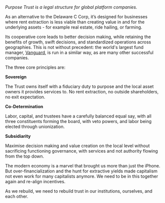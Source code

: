 *Purpose Trust is a legal structure for global platform companies.*

As an alternative to the Delaware C Corp, it’s designed for businesses where rent extraction is less viable than creating value in and for the underlying assets - for example real estate, ride hailing, or farming.

Its cooperative core leads to better decision making, while retaining the benefits of growth, swift decisions, and standardized operations across geographies. This is not without precedent: the world's largest fund manager, [Vanguard](https://about.vanguard.com/investment-stewardship/perspectives-and-commentary/what_how_why.pdf), is run in a similar way, as are many other successful companies.

The three core principles are:

**Sovereign**

The Trust owns itself with a fiduciary duty to purpose and the local asset owners it provides services to. No rent extraction, no outside shareholders, no exit expectation.

**Co-Determination**

Labor, capital, and trustees have a carefully balanced equal say, with all three constituents forming the board, with veto powers, and labor being elected through unionization.

**Subsidiarity**

Maximise decision making and value creation on the local level without sacrificing functioning governance, with services and not authority flowing from the top down.

The modern economy is a marvel that brought us more than just the iPhone. But over-financialization and the hunt for extractive yields made capitalism not even work for many capitalists anymore. We need to be in this together again and re-align incentives.

As we rebuild, we need to rebuild trust in our institutions, ourselves, and each other.